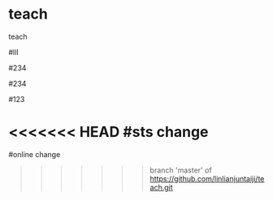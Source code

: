 # teach
teach

#lll


#234


#234

#123

<<<<<<< HEAD
#sts change
=======
#online change

>>>>>>> branch 'master' of https://github.com/linlianjuntaiji/teach.git






